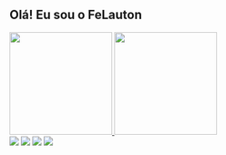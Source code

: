 ## Olá! Eu sou o FeLauton
<div>
  <a href="https://github.com/FeLauton">
  <img height="180em" src="https://github-readme-stats.vercel.app/api?username=felauton&show_icons=true&theme=chartreuse-dark&include_all_commits=true&count_private=true"/>
  <img height="180em" src="https://github-readme-stats.vercel.app/api/top-langs/?username=felauton&layout=compact&langs_count=7&theme=chartreuse-dark"/>
</div>
  
<div> 
<a href="https://www.youtube.com/channel/UChrQKuHvFgeL4utaCpfs65Q" target="_blank"><img src="https://img.shields.io/badge/YouTube-FF0000?style=for-the-badge&logo=youtube&logoColor=white" target="_blank"></a>
<a href="https://www.instagram.com/felauton/" target="_blank"><img src="https://img.shields.io/badge/-Instagram-%23E4405F?style=for-the-badge&logo=instagram&logoColor=white" target="_blank"></a>
<a href="https://www.twitch.tv/felauton" target="_blank"><img src="https://img.shields.io/badge/Twitch-9146FF?style=for-the-badge&logo=twitch&logoColor=white" target="_blank"></a>
<a href = "mailto:lipelauton@gmail.com"><img src="https://img.shields.io/badge/-Gmail-%23333?style=for-the-badge&logo=gmail&logoColor=white" target="_blank"></a>
</div>
